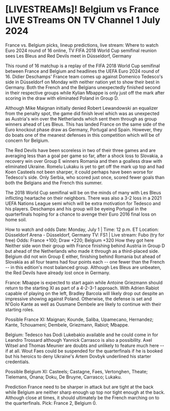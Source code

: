 # [LIVESTREAMs]! Belgium vs France LIVE STreams ON TV Channel 1 July 2024
France vs. Belgium picks, lineup predictions, live stream: Where to watch Euro 2024 round of 16 online, TV
FIFA 2018 World Cup semifinal reunion sees Les Bleus and Red Devils meet in Düsseldorf, Germany

This round of 16 matchup is a replay of the FIFA 2018 World Cup semifinal between France and Belgium and headlines the UEFA Euro 2024 round of 16. Didier Deschamps' France team comes up against Domenico Tedesco's side in Düsseldorf on Monday with neither nation yet to show their best in Germany. Both the French and the Belgians unexpectedly finished second in their respective groups while Kylian Mbappe is only just off the mark after scoring in the draw with eliminated Poland in Group D.

Although Mike Maignan initially denied Robert Lewandowski an equalizer from the penalty spot, the game did finish level which was as unexpected as Austria's win over the Netherlands which sent them through as group winners ahead of Les Bleus. This has landed France on the same side of the Euro knockout phase draw as Germany, Portugal and Spain. However, they do boats one of the meanest defenses in this competition which will be of concern for Belgium.

The Red Devils have been scoreless in two of their three games and are averaging less than a goal per game so far, after a shock loss to Slovakia, a recovery win over Group E winners Romania and then a goalless draw with eliminated Ukraine. Romelu Lukaku is yet to get off the mark up top and had Koen Casteels not been sharper, it could perhaps have been worse for Tedesco's side. Only Serbia, who scored just once, scored fewer goals than both the Belgians and the French this summer.

The 2018 World Cup semifinal will be on the minds of many with Les Bleus inflicting heartache on their neighbors. There was also a 3-2 loss in a 2021 UEFA Nations League semi which will be extra motivation for Tedesco and his players. Deschamps and his group will be eyeing Portugal in the quarterfinals hoping for a chance to avenge their Euro 2016 final loss on home soil.

How to watch and odds
Date: Monday, July 1 | Time: 12 p.m. ET
Location: Düsseldorf Arena - Düsseldorf, Germany
TV: FS1 | Live stream: Fubo (try for free)
Odds: France +100; Draw +220; Belgium +320
How they got here
Neither side won their group with France finishing behind Austria in Group D but ahead of the Netherlands who made it through as a third-placed side. Belgium did not win Group E either, finishing behind Romania but ahead of Slovakia as all four teams had four points each -- one fewer than the French -- in this edition's most balanced group. Although Les Bleus are unbeaten, the Red Devils have already lost once in Germany.

France: Mbappe is expected to start again while Antoine Griezmann should return to the starting XI as part of a 4-2-3-1 approach. With Adrien Rabiot capable of playing on the left, Bradley Barcola will likely drop out despite an impressive showing against Poland. Otherwise, the defense is set and N'Golo Kante as well as Ousmane Dembele are likely to continue with their starting roles.

Possible France XI: Maignan; Kounde, Saliba, Upamecano, Hernandez; Kante, Tchouameni; Dembele, Griezmann, Rabiot; Mbappe.

Belgium: Tedesco has Dodi Lukebakio available and he could come in for Leandro Trossard although  Yannick Carrasco is also a possibility. Axel Witsel and Thomas Meunier are doubts and unlikely to feature much here -- if at all. Wout Faes could be suspended for the quarterfinals if he is booked but his heroics to deny Ukraine's Artem Dovbyk underlined his starter credentials.

Possible Belgium XI: Casteels; Castagne, Faes, Vertonghen, Theate; Tielemans, Onana; Doku, De Bruyne, Carrasco; Lukaku.

Prediction
France need to be sharper in attack but are tight at the back while Belgium are neither sharp enough up top nor tight enough at the back. Although close at times, it should ultimately be the French marching on to the quarterfinals. Pick: France 2, Belgium 0.

